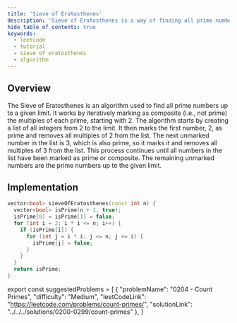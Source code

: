 ```yaml
---
title: 'Sieve of Eratosthenes'
description: 'Sieve of Eratosthenes is a way of finding all prime numbers up to N (inclusive).'
hide_table_of_contents: true
keywords:
  - leetcode
  - tutorial
  - sieve of eratosthenes
  - algorithm
---
```


<TutorialAuthors names="@wingkwong"/>

## Overview

The Sieve of Eratosthenes is an algorithm used to find all prime numbers up to a given limit. It works by iteratively marking as composite (i.e., not prime) the multiples of each prime, starting with 2. The algorithm starts by creating a list of all integers from 2 to the limit. It then marks the first number, 2, as prime and removes all multiples of 2 from the list. The next unmarked number in the list is 3, which is also prime, so it marks it and removes all multiples of 3 from the list. This process continues until all numbers in the list have been marked as prime or composite. The remaining unmarked numbers are the prime numbers up to the given limit.

## Implementation

<Tabs>
<TabItem value="cpp" label="C++">
<SolutionAuthor name="@wingkwong"/>

```cpp
vector<bool> sieveOfEratosthenes(const int n) {
  vector<bool> isPrime(n + 1, true);
  isPrime[0] = isPrime[1] = false;
  for (int i = 2; i * i <= n; i++) {
    if (isPrime[i]) {
      for (int j = i * i; j <= n; j += i) {
        isPrime[j] = false;
      }
    }
  }
  return isPrime;
}
```

</TabItem>

</Tabs>

export const suggestedProblems = [
  {
    "problemName": "0204 - Count Primes",
    "difficulty": "Medium",
    "leetCodeLink": "https://leetcode.com/problems/count-primes/",
    "solutionLink": "../../../solutions/0200-0299/count-primes"
  },
]

<Table title="Suggested Problems" data={suggestedProblems} />